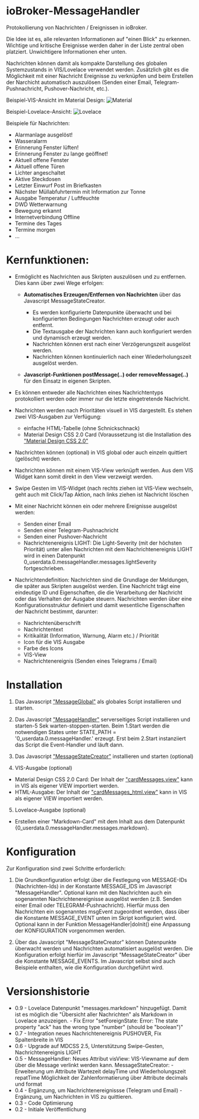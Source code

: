 # ioBroker-MessageHandler

Protokollierung von Nachrichten / Ereignissen in ioBroker.

Die Idee ist es, alle relevanten Informationen auf "einen Blick" zu erkennen. 
Wichtige und kritische Ereignisse werden daher in der Liste zentral oben platziert. 
Unwichtigere Informationen eher unten.

Nachrichten können damit als kompakte Darstellung des globalen Systemzustands in VIS/Lovelace verwendet werden.
Zusätzlich gibt es die Möglichkeit mit einer Nachricht Ereignisse zu verknüpfen und beim Erstellen der Narchicht automatisch auszulösen
(Senden einer Email, Telegram-Pushnachricht, Pushover-Nachricht, etc.).

Beispiel-VIS-Ansicht im Material Design:
![Material](https://github.com/St0Ma/ioBroker-MessageHandler/blob/master/vis/demo_messagehandler.gif)

Beispiel-Lovelace-Ansicht:
![Lovelace](https://github.com/St0Ma/ioBroker-MessageHandler/blob/master/vis/lovelace.png)


Beispiele für Nachrichten:
- Alarmanlage ausgelöst!
- Wasseralarm
- Erinnerung Fenster lüften!
- Erinnerung Fenster zu lange geöffnet!
- Aktuell offene Fenster
- Aktuell offene Türen
- Lichter angeschaltet
- Aktive Steckdosen
- Letzter Einwurf Post im Briefkasten
- Nächster Müllabfuhrtermin mit Information zur Tonne
- Ausgabe Temperatur / Luftfeuchte
- DWD Wetterwarnung
- Bewegung erkannt
- Internetverbindung Offline
- Termine des Tages
- Termine morgen
- ...



# Kernfunktionen:

- Ermöglicht es Nachrichten aus Skripten auszulösen und zu entfernen. Dies kann über zwei Wege erfolgen:
   - **Automatisches Erzeugen/Entfernen von Nachrichten** über das Javascript MessageStateCreator.
  
       - Es werden konfigurierte Datenpunkte überwacht und bei konfigurierten Bedingungen Nachrichten erzeugt oder auch entfernt. 
       - Die Textausgabe der Nachrichten kann auch konfiguriert werden und dynamisch erzeugt werden.
       - Nachrichten können erst nach einer Verzögerungszeit ausgelöst werden.
       - Nachrichten können kontinuierlich nach einer Wiederholungszeit ausgelöst werden.
    
   - **Javascript-Funktionen postMessage(..) oder removeMessage(..)** für den Einsatz in eigenen Skripten.
   
- Es können entweder alle Nachrichten eines Nachrichtentyps protokolliert werden oder immer nur die letzte eingetretende Nachricht.

- Nachrichten werden nach Prioritäten visuell in VIS dargestellt. Es stehen zwei VIS-Ausgaben zur Verfügung:
   - einfache HTML-Tabelle (ohne Schnickschnack)
   - Material Design CSS 2.0 Card (Voraussetzung ist die Installation des ["Material Design CSS 2.0"](https://github.com/Uhula/ioBroker-Material-Design-Style)

- Nachrichten können (optional) in VIS global oder auch einzeln quittiert (gelöscht) werden.

- Nachrichten können mit einem VIS-View verknüpft werden. Aus dem VIS Widget kann somit direkt in den View verzweigt werden.

- Swipe Gesten im VIS-Widget (nach rechts ziehen ist VIS-View wechseln, geht auch mit Click/Tap Aktion, nach links ziehen ist Nachricht löschen

- Mit einer Nachricht können ein oder mehrere Ereignisse ausgelöst werden:

  - Senden einer Email
  - Senden einer Telegram-Pushnachricht
  - Senden einer Pushover-Nachricht
  - Nachrichtenereignis LIGHT: Die Light-Severity (mit der höchsten Priorität) unter allen Nachrichten mit dem Nachrichtenereignis LIGHT wird in einen Datenpunkt 0_userdata.0.messageHandler.messages.lightSeverity fortgeschrieben.


- Nachrichtendefinition: Nachrichten sind die Grundlage der Meldungen, die später aus Skripten ausgelöst werden.
    Eine Nachricht trägt eine eindeutige ID und Eigenschaften, die die Verarbeitung der Nachricht oder das Verhalten 
    der Ausgabe steuern. Nachrichten werden über eine Konfigurationsstruktur definiert
    und damit wesentliche Eigenschaften der Nachricht bestimmt, darunter:
    
     - Nachrichtenüberschrift
     - Nachrichtentext
     - Kritikalität (Information, Warnung, Alarm etc.) / Priorität
     - Icon für die VIS Ausgabe
     - Farbe des Icons
     - VIS-View
     - Nachrichtenereignis (Senden eines Telegrams / Email)
        

# Installation

1. Das Javascript ["MessageGlobal"](https://github.com/St0Ma/ioBroker-MessageHandler/raw/master/MessageGlobal.js) als globales Script installieren und starten.

2.  Das Javascript ["MessageHandler"](https://github.com/St0Ma/ioBroker-MessageHandler/raw/master/MessageHandler.js) serverseitiges Script installieren und starten-5 Sek warten-stoppen-starten.
    Beim 1.Start werden die notwendigen States unter STATE_PATH = '0_userdata.0.messageHandler.'
    erzeugt. Erst beim 2.Start instanziiert das Script die Event-Handler und läuft dann.

3. Das Javascript ["MessageStateCreator"](https://github.com/St0Ma/ioBroker-MessageHandler/raw/master/MessageStateCreator.js)  installieren und starten (optional)

4. VIS-Ausgabe (optional)

 - Material Design CSS 2.0 Card: Der Inhalt der ["cardMessages.view"](https://github.com/St0Ma/ioBroker-MessageHandler/raw/master/vis/cardMessages.view) kann in VIS als eigener VIEW importiert werden.
 - HTML-Ausgabe: Der Inhalt der ["cardMessages_html.view"](https://github.com/St0Ma/ioBroker-MessageHandler/raw/master/vis/cardMessages_html.view) kann in VIS als eigener VIEW importiert werden.

5. Lovelace-Ausgabe (optional)

  - Erstellen einer "Markdown-Card" mit dem Inhalt aus dem Datenpunkt {0_userdata.0.messageHandler.messages.markdown}.

# Konfiguration

Zur Konfiguration sind zwei Schritte erforderlich:

1. Die Grundkonfiguration erfolgt über die Festlegung von MESSAGE-IDs (Nachrichten-Ids) in der Konstante MESSAGE_IDS
    im Javascript "MessageHandler".  Optional kann mit den Nachrichten auch ein sogenannten Nachrichtenereignisse ausgelöst 
  werden (z.B. Senden einer Email oder TELEGRAM-Pushnachricht).
  Hierfür muss den Nachrichten ein sogenanntes msgEvent zugeordnet werden, dass über 
  die Konstante MESSAGE_EVENT unten im Skript konfiguriert wird.  Optional kann in der Funktion MessageHandler|doInit() 
  eine Anpassung der KONFIGURATION vorgenommen werden.

2. Über das Javascript "MessageStateCreator" können Datenpunkte überwacht werden
   und Nachrichten automatisiert ausgelöst werden.
   Die Konfiguration erfolgt hierfür im Javascript "MessageStateCreator" über die Konstante MESSAGE_EVENTS.
   Im Javascript selbst sind auch Beispiele enthalten, wie die Konfiguration durchgeführt wird.

# Versionshistorie
 *  0.9  - Lovelace Datenpunkt "messages.markdown" hinzugefügt.
          Damit ist es möglich die "Übersicht aller Nachrichten" als Markdown in Lovelace anzuzeigen.
        - Fix Error "setForeignState: Error: The state property "ack" has the wrong type "number" (should be "boolean")"
 * 0.7  - Integration neues Nachrichtenereignis PUSHOVER, Fix Spaltenbreite in VIS
 * 0.6  - Upgrade auf MDCSS 2.5, Unterstützung Swipe-Gesten, Nachrichtenereignis LIGHT
 * 0.5  - MessageHandler: Neues Attribut visView: VIS-Viewname auf dem über die Message verlinkt werden kann.
        MessageStateCreator: - Erweiterung um Attribute Wartezeit delayTime und Wiederholungszeit repatTime
        Möglichkeit der Zahlenformatierung über Attribute decimals und format
 * 0.4  - Ergänzung, um Nachrichtenereignissse (Telegram und Email)
        - Ergänzung, um Nachrichten in VIS zu quittieren.
 *  0.3  - Code Optimierung
 *  0.2  - Initiale Veröffentlichung
